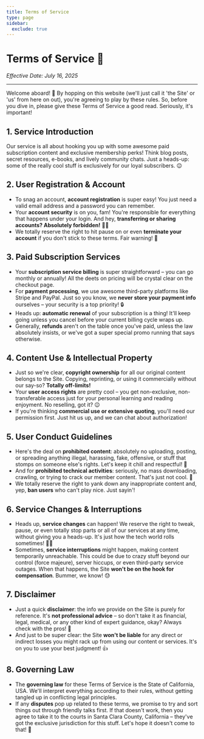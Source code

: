 ```yaml
---
title: Terms of Service
type: page
sidebar:
  exclude: true
---
```

# Terms of Service 🤝

*Effective Date: July 16, 2025*

---

Welcome aboard! 👋 By hopping on this website (we'll just call it 'the Site' or 'us' from here on out), you're agreeing to play by these rules. So, before you dive in, please give these Terms of Service a good read. Seriously, it's important!

## 1. Service Introduction
Our service is all about hooking you up with some awesome paid subscription content and exclusive membership perks! Think blog posts, secret resources, e-books, and lively community chats. Just a heads-up: some of the really cool stuff is exclusively for our loyal subscribers. 😉

## 2. User Registration & Account
- To snag an account, **account registration** is super easy! You just need a valid email address and a password you can remember.
- Your **account security** is on you, fam! You're responsible for everything that happens under your login. And hey, **transferring or sharing accounts? Absolutely forbidden!** 🙅‍♀️
- We totally reserve the right to hit pause on or even **terminate your account** if you don't stick to these terms. Fair warning! 🚨

## 3. Paid Subscription Services
- Your **subscription service billing** is super straightforward – you can go monthly or annually! All the deets on pricing will be crystal clear on the checkout page.
- For **payment processing**, we use awesome third-party platforms like Stripe and PayPal. Just so you know, we **never store your payment info** ourselves – your security is a top priority! 🔒
- Heads up: **automatic renewal** of your subscription is a thing! It'll keep going unless you cancel before your current billing cycle wraps up.
- Generally, **refunds** aren't on the table once you've paid, unless the law absolutely insists, or we've got a super special promo running that says otherwise.

## 4. Content Use & Intellectual Property
- Just so we're clear, **copyright ownership** for all our original content belongs to the Site. Copying, reprinting, or using it commercially without our say-so? **Totally off-limits!**
- Your **user access rights** are pretty cool – you get non-exclusive, non-transferable access just for your personal learning and reading enjoyment. No reselling, got it? 😉
- If you're thinking **commercial use or extensive quoting**, you'll need our permission first. Just hit us up, and we can chat about authorization!

## 5. User Conduct Guidelines
- Here's the deal on **prohibited content**: absolutely no uploading, posting, or spreading anything illegal, harassing, fake, offensive, or stuff that stomps on someone else's rights. Let's keep it chill and respectful! 💖
- And for **prohibited technical activities**: seriously, no mass downloading, crawling, or trying to crack our member content. That's just not cool. 🛑
- We totally reserve the right to yank down any inappropriate content and, yep, **ban users** who can't play nice. Just sayin'!

## 6. Service Changes & Interruptions
- Heads up, **service changes** can happen! We reserve the right to tweak, pause, or even totally stop parts or all of our services at any time, without giving you a heads-up. It's just how the tech world rolls sometimes! 🤷‍♀️
- Sometimes, **service interruptions** might happen, making content temporarily unreachable. This could be due to crazy stuff beyond our control (force majeure), server hiccups, or even third-party service outages. When that happens, the Site **won't be on the hook for compensation**. Bummer, we know! 😓

## 7. Disclaimer
- Just a quick **disclaimer**: the info we provide on the Site is purely for reference. It's **not professional advice** – so don't take it as financial, legal, medical, or any other kind of expert guidance, okay? Always check with the pros! 🧐
- And just to be super clear: the Site **won't be liable** for any direct or indirect losses you might rack up from using our content or services. It's on you to use your best judgment! 👍

## 8. Governing Law
- The **governing law** for these Terms of Service is the State of California, USA. We'll interpret everything according to their rules, without getting tangled up in conflicting legal principles.
- If any **disputes** pop up related to these terms, we promise to try and sort things out through friendly talks first. If that doesn't work, then you agree to take it to the courts in Santa Clara County, California – they've got the exclusive jurisdiction for this stuff. Let's hope it doesn't come to that! 🙏